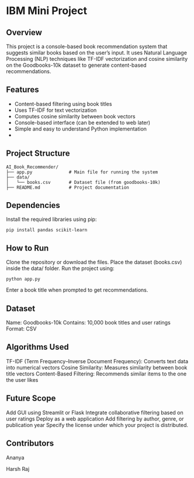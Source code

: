 # IBM Mini Project

## Overview
This project is a console-based book recommendation system that suggests similar books based on the user’s input. It uses Natural Language Processing (NLP) techniques like TF-IDF vectorization and cosine similarity on the Goodbooks-10k dataset to generate content-based recommendations.

## Features
- Content-based filtering using book titles
- Uses TF-IDF for text vectorization
- Computes cosine similarity between book vectors
- Console-based interface (can be extended to web later)
- Simple and easy to understand Python implementation
- 
## Project Structure
```
AI_Book_Recommender/
├── app.py              # Main file for running the system
├── data/
│   └── books.csv       # Dataset file (from goodbooks-10k)
├── README.md           # Project documentation
```

## Dependencies
Install the required libraries using pip:
```
pip install pandas scikit-learn
```

## How to Run
Clone the repository or download the files.
Place the dataset (books.csv) inside the data/ folder.
Run the project using:
```
python app.py
```
Enter a book title when prompted to get recommendations.

## Dataset
Name: Goodbooks-10k
Contains: 10,000 book titles and user ratings
Format: CSV

## Algorithms Used
TF-IDF (Term Frequency–Inverse Document Frequency): Converts text data into numerical vectors
Cosine Similarity: Measures similarity between book title vectors
Content-Based Filtering: Recommends similar items to the one the user likes

## Future Scope
Add GUI using Streamlit or Flask
Integrate collaborative filtering based on user ratings
Deploy as a web application
Add filtering by author, genre, or publication year
Specify the license under which your project is distributed.

## Contributors
Ananya

Harsh Raj
